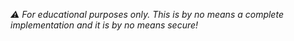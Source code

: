 

*⚠️ For educational purposes only. This is by no means a complete implementation and it is by no means secure!*


